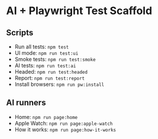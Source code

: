 # AI + Playwright Test Scaffold

## Scripts

- Run all tests: `npm test`
- UI mode: `npm run test:ui`
- Smoke tests: `npm run test:smoke`
- AI tests: `npm run test:ai`
- Headed: `npm run test:headed`
- Report: `npm run test:report`
- Install browsers: `npm run pw:install`

## AI runners

- Home: `npm run page:home`
- Apple Watch: `npm run page:apple-watch`
- How it works: `npm run page:how-it-works`
